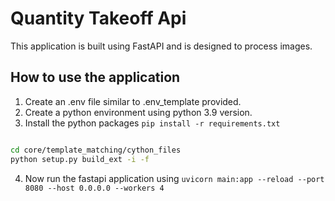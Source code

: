 # Quantity Takeoff Api
This application is built using FastAPI and is designed to process images.
## How to use the application

1. Create an .env file similar to .env_template provided.
3. Create a python environment using python 3.9 version. 
2. Install the python packages `pip install -r requirements.txt` 
```bash

cd core/template_matching/cython_files
python setup.py build_ext -i -f
```
4. Now run the fastapi application using  `uvicorn main:app --reload --port 8080 --host 0.0.0.0 --workers 4`
